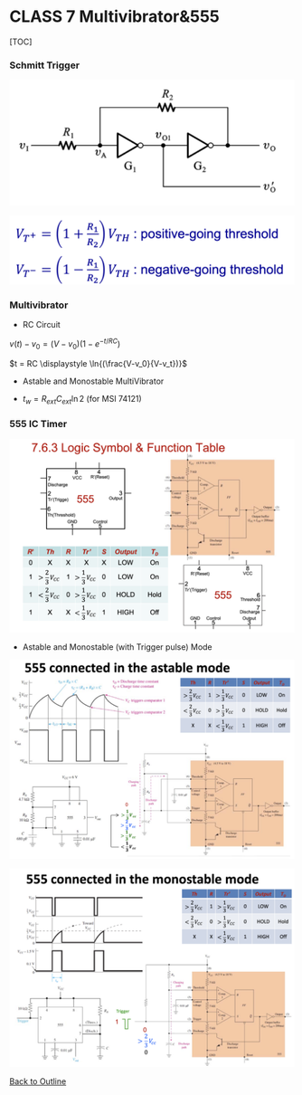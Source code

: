 # CLASS 7 Multivibrator&555

[TOC]

### Schmitt Trigger

![Schmitt Trigger with invertor](img/class7/schmitt_trigger_invertor.png)

![v_t+ and v_t-](img/class7/hyteresis_voltage.png)



### Multivibrator

- RC Circuit

$v(t) - v_0 = (V-v_0)(1-e^{-t/RC})$

$t = RC \displaystyle \ln{(\frac{V-v_0}{V-v_t})}$

- Astable and Monostable MultiVibrator

- $t_w = R_{ext}C_{ext}\ln{2}$ (for MSI 74121)



### 555 IC Timer

![Logic Symbol&Function Table of 555](img/class7/555timer.png)

- Astable and Monostable (with Trigger pulse) Mode

![](img/class7/555_astable.png)

![](img/class7/555_monostable.png)

[Back to Outline](courses/EE202-17.md)
